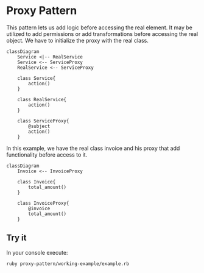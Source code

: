# Proxy Pattern

This pattern lets us add logic before accessing the real element. It may be utilized to add permissions or add transformations before accessing the real object. We have to initialize the proxy with the real class.

```mermaid
classDiagram
    Service <|-- RealService
    Service <-- ServiceProxy
    RealService <-- ServiceProxy

    class Service{
        action()
    }

    class RealService{
        action()
    }

    class ServiceProxy{
        @subject
        action()
    }
```

In this example, we have the real class invoice and his proxy that add functionality before access to it.

```mermaid
classDiagram
    Invoice <-- InvoiceProxy

    class Invoice{
        total_amount()
    }

    class InvoiceProxy{
        @invoice
        total_amount()
    }
```

## Try it

In your console execute:
```bash
ruby proxy-pattern/working-example/example.rb
```
